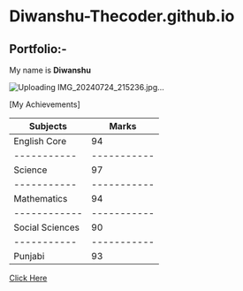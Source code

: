 # Diwanshu-Thecoder.github.io
## Portfolio:-
My name is **Diwanshu**

![Uploading IMG_20240724_215236.jpg…]()

[My Achievements]

| Subjects | Marks |
|---|---|
| English Core | 94 |
| ----------- | ----------- |
| Science | 97 |
| ----------- | ----------- |
| Mathematics | 94 |
|------------ | ----------- |
| Social Sciences | 90 |
| ----------- | ----------- |
| Punjabi | 93 |

[Click Here](https://google.com) 
